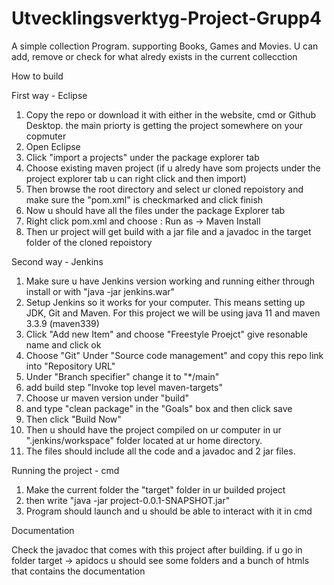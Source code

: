 # Utvecklingsverktyg-Project-Grupp4
 
A simple collection Program.
supporting Books, Games and Movies.
U can add, remove or check for what alredy exists in the current collecction
 
How to build

First way - Eclipse

1. Copy the repo or download it with either in the website, cmd or Github Desktop. the main priorty is getting the project somewhere on your copmuter
2. Open Eclipse
3. Click "import a projects" under the package explorer tab
4. Choose existing maven project (if u alredy have som projects under the project explorer tab u can right click and then import)
5. Then browse the root directory and select ur cloned repoistory and make sure the "pom.xml" is checkmarked and click finish
6. Now u should have all the files under the package Explorer tab
7. Right click pom.xml and choose : Run as -> Maven Install
8. Then ur project will get build with a jar file and a javadoc in the target folder of the cloned repoistory

Second way - Jenkins

1. Make sure u have Jenkins version working and running either through install or with "java -jar jenkins.war"
2. Setup Jenkins so it works for your computer.
This means setting up JDK, Git and Maven. For this project we will be using java 11 and maven 3.3.9 (maven339)
3. Click "Add new Item" and choose "Freestyle Proejct" give resonable name and click ok
4. Choose "Git" Under "Source code management" and copy this repo link into "Repository URL"
5. Under "Branch specifier" change it to "*/main"
6. add build step "Invoke top level maven-targets"
7. Choose ur maven version under "build"
8. and type "clean package" in the "Goals" box and then click save
9. Then click "Build Now"
10. Then u should have the project compiled on ur computer in ur ".jenkins/workspace" folder located at ur home directory.
11. The files should include all the code and a javadoc and 2 jar files.

Running the project - cmd

1. Make the current folder the "target" folder in ur builded project
2. then write "java -jar project-0.0.1-SNAPSHOT.jar"
3. Program should launch and u should be able to interact with it in cmd

Documentation 

Check the javadoc that comes with this project after building.
if u go in folder target -> apidocs u should see some folders and a bunch of htmls
that contains the documentation
